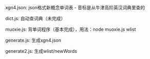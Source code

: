 xgn4.json: json格式新概念单词表 - 音标是从牛津高阶英汉词典里查的

dict.js: 自动查词典（未完成）

muoxie.js: 背单词程序（基本完成），用法：node muoxie.js wlist

generate.js: 生成xgn4.json

generate2.js: 生成wlist/newWords
